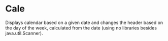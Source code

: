 # Cale

Displays calendar based on a given date and changes the header based on the day of the week, calculated from the date (using no libraries besides java.util.Scanner).

